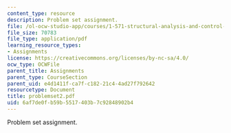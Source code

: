 ```yaml
---
content_type: resource
description: Problem set assignment.
file: /ol-ocw-studio-app/courses/1-571-structural-analysis-and-control-spring-2004/6af7de0fb59b5517403b7c92848902b4_problemset2.pdf
file_size: 70783
file_type: application/pdf
learning_resource_types:
- Assignments
license: https://creativecommons.org/licenses/by-nc-sa/4.0/
ocw_type: OCWFile
parent_title: Assignments
parent_type: CourseSection
parent_uid: e4d1411f-ca7f-c182-21c4-4ad27f792642
resourcetype: Document
title: problemset2.pdf
uid: 6af7de0f-b59b-5517-403b-7c92848902b4
---
```

Problem set assignment.